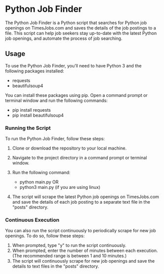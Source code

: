 # Python Job Finder

The Python Job Finder is a Python script that searches for Python job openings on 
TimesJobs.com and saves the details of the job postings to a file. This script can help 
job seekers stay up-to-date with the latest Python job openings, and automate the 
process of job searching.

## Usage

To use the Python Job Finder, you'll need to have Python 3 and the following packages installed:

- requests
- beautifulsoup4

You can install these packages using pip. Open a command prompt or terminal window and run the following commands:

- pip install requests
- pip install beautifulsoup4

### Running the Script

To run the Python Job Finder, follow these steps:

1. Clone or download the repository to your local machine.
2. Navigate to the project directory in a command prompt or terminal window.
3. Run the following command:

    - python main.py 
    OR
    - python3 main.py (if you are using linux)
4. The script will scrape the latest Python job openings on TimesJobs.com and save the details of each job posting to a separate text file in the "posts" directory.

### Continuous Execution

You can also run the script continuously to periodically scrape for new job openings. To do so, follow these steps:

1. When prompted, type "y" to run the script continuously.
2. When prompted, enter the number of minutes between each execution. (The recommended range is between 1 and 10 minutes.)
3. The script will continuously scrape for new job openings and save the details to text files in the "posts" directory.
